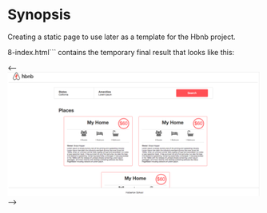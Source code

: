 # Synopsis

Creating a static page to use later as a template for the Hbnb project.

8-index.html``` contains the temporary final result that looks like this:

<--![Result](/web_static/images/Final.png)-->
